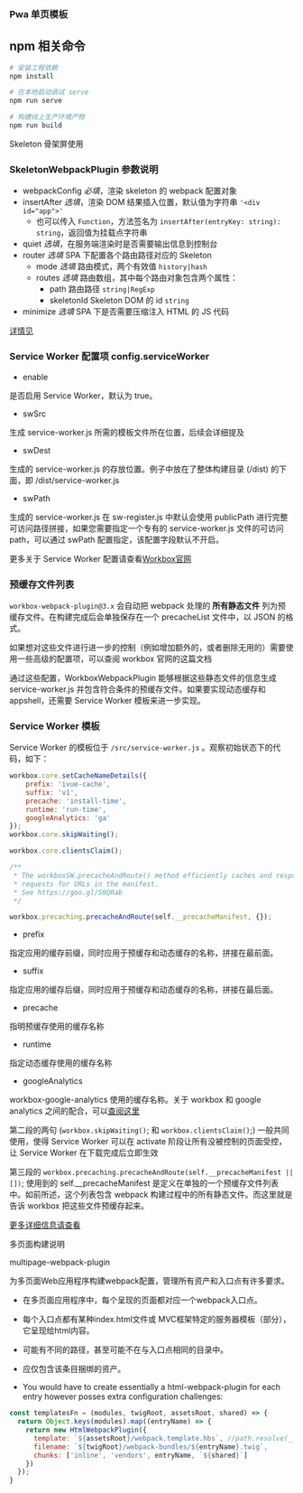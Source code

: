 ### Pwa 单页模板

## npm 相关命令

``` bash
# 安装工程依赖
npm install

# 在本地启动调试 serve
npm run serve

# 构建线上生产环境产物
npm run build

```

Skeleton 骨架屏使用

### SkeletonWebpackPlugin 参数说明

- webpackConfig *必填*，渲染 skeleton 的 webpack 配置对象
- insertAfter *选填*，渲染 DOM 结果插入位置，默认值为字符串 `'<div id="app">'`
    - 也可以传入 `Function`，方法签名为 `insertAfter(entryKey: string): string`，返回值为挂载点字符串
- quiet *选填*，在服务端渲染时是否需要输出信息到控制台
- router *选填* SPA 下配置各个路由路径对应的 Skeleton
    - mode *选填* 路由模式，两个有效值 `history|hash`
    - routes *选填* 路由数组，其中每个路由对象包含两个属性：
        - path 路由路径 `string|RegExp`
        - skeletonId Skeleton DOM 的 id `string`
- minimize *选填* SPA 下是否需要压缩注入 HTML 的 JS 代码

[详情见](https://github.com/lavas-project/vue-skeleton-webpack-plugin)

### Service Worker 配置项 config.serviceWorker

* enable

是否启用 Service Worker，默认为 true。

* swSrc

生成 service-worker.js 所需的模板文件所在位置，后续会详细提及

* swDest

生成的 service-worker.js 的存放位置。例子中放在了整体构建目录 (/dist) 的下面，即 /dist/service-worker.js

* swPath

生成的 service-worker.js 在 sw-register.js 中默认会使用 publicPath 进行完整可访问路径拼接，如果您需要指定一个专有的 service-worker.js 文件的可访问 path，可以通过 swPath 配置指定，该配置字段默认不开启。


更多关于 Service Worker 配置请查看[Workbox官网](https://developers.google.com/web/tools/workbox/guides/get-started)

### 预缓存文件列表

```workbox-webpack-plugin@3.x``` 会自动把 webpack 处理的 **所有静态文件** 列为预缓存文件。在构建完成后会单独保存在一个 precacheList 文件中，以 JSON 的格式。

如果想对这些文件进行进一步的控制（例如增加额外的，或者删除无用的）需要使用一些高级的配置项，可以查阅 workbox 官网的这篇文档

通过这些配置，WorkboxWebpackPlugin 能够根据这些静态文件的信息生成 service-worker.js 并包含符合条件的预缓存文件。如果要实现动态缓存和 appshell，还需要 Service Worker 模板来进一步实现。

### Service Worker 模板

Service Worker 的模板位于 ```/src/service-worker.js``` 。观察初始状态下的代码，如下：

```javascript
workbox.core.setCacheNameDetails({
    prefix: 'ivue-cache',
    suffix: 'v1',
    precache: 'install-time',
    runtime: 'run-time',
    googleAnalytics: 'ga'
});
workbox.core.skipWaiting();

workbox.core.clientsClaim();

/**
 * The workboxSW.precacheAndRoute() method efficiently caches and responds to
 * requests for URLs in the manifest.
 * See https://goo.gl/S9QRab
 */

workbox.precaching.precacheAndRoute(self.__precacheManifest, {});

```

* prefix

指定应用的缓存前缀，同时应用于预缓存和动态缓存的名称，拼接在最前面。

* suffix

指定应用的缓存后缀，同时应用于预缓存和动态缓存的名称，拼接在最后面。

* precache

指明预缓存使用的缓存名称

* runtime

指定动态缓存使用的缓存名称

* googleAnalytics

workbox-google-analytics 使用的缓存名称。关于 workbox 和 google analytics 之间的配合，可以[查阅这里](https://developers.google.com/web/tools/workbox/modules/workbox-google-analytics)


第二段的两句 (```workbox.skipWaiting()```; 和 ```workbox.clientsClaim()```;) 一般共同使用，使得 Service Worker 可以在 activate 阶段让所有没被控制的页面受控，让 Service Worker 在下载完成后立即生效

第三段的 ```workbox.precaching.precacheAndRoute(self.__precacheManifest || [])```; 使用到的 self.__precacheManifest 是定义在单独的一个预缓存文件列表中。如前所述，这个列表包含 webpack 构建过程中的所有静态文件。而这里就是告诉 workbox 把这些文件预缓存起来。

[更多详细信息请查看](https://lavas.baidu.com/guide/v2/advanced/router)

多页面构建说明

multipage-webpack-plugin

为多页面Web应用程序构建webpack配置，管理所有资产和入口点有许多要求。

* 在多页面应用程序中，每个呈现的页面都对应一个webpack入口点。

* 每个入口点都有某种index.html文件或 MVC框架特定的服务器模板（部分），它呈现给html内容。

* 可能有不同的路径，甚至可能不在与入口点相同的目录中。
* 应仅包含该条目捆绑的资产。
* You would have to create essentially a html-webpack-plugin for each entry however posses extra configuration challenges:

```javascript
const templatesFn = (modules, twigRoot, assetsRoot, shared) => {
  return Object.keys(modules).map((entryName) => {
    return new HtmlWebpackPlugin({
      template: `${assetsRoot}/webpack.template.hbs`, //path.resolve(__dirname, "./assets/webpack.template.hbs"),
      filename: `${twigRoot}/webpack-bundles/${entryName}.twig`,
      chunks: ['inline', 'vendors', entryName, `${shared}`]
    })
  });
}
```
